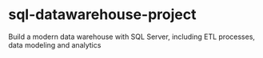 # sql-datawarehouse-project
Build a modern data warehouse with SQL Server, including ETL processes, data modeling and analytics
